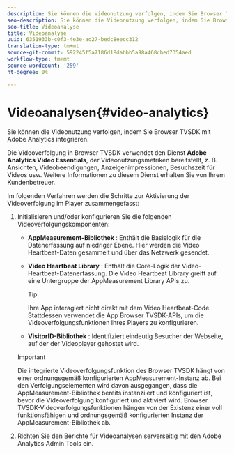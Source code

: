 ```yaml
---
description: Sie können die Videonutzung verfolgen, indem Sie Browser TVSDK mit Adobe Analytics integrieren.
seo-description: Sie können die Videonutzung verfolgen, indem Sie Browser TVSDK mit Adobe Analytics integrieren.
seo-title: Videoanalyse
title: Videoanalyse
uuid: 6351933b-c0f3-4e3e-ad27-bedc8eecc312
translation-type: tm+mt
source-git-commit: 592245f5a7186d18dabbb5a98a468cbed7354aed
workflow-type: tm+mt
source-wordcount: '259'
ht-degree: 0%

---
```



# Videoanalysen{#video-analytics}

Sie können die Videonutzung verfolgen, indem Sie Browser TVSDK mit Adobe Analytics integrieren.

Die Videoverfolgung in Browser TVSDK verwendet den Dienst **Adobe Analytics Video Essentials**, der Videonutzungsmetriken bereitstellt, z. B. Ansichten, Videobeendigungen, Anzeigenimpressionen, Besuchszeit für Videos usw. Weitere Informationen zu diesem Dienst erhalten Sie von Ihrem Kundenbetreuer.

Im folgenden Verfahren werden die Schritte zur Aktivierung der Videoverfolgung im Player zusammengefasst:

1. Initialisieren und/oder konfigurieren Sie die folgenden Videoverfolgungskomponenten:

   * **AppMeasurement-Bibliothek** : Enthält die Basislogik für die Datenerfassung auf niedriger Ebene. Hier werden die Video Heartbeat-Daten gesammelt und über das Netzwerk gesendet.
   * **Video Heartbeat Library** : Enthält die Core-Logik der Video-Heartbeat-Datenerfassung. Die Video Heartbeat Library greift auf eine Untergruppe der AppMeasurement Library APIs zu.

      >[!TIP]
      >
      >Ihre App interagiert nicht direkt mit dem Video Heartbeat-Code. Stattdessen verwendet die App Browser TVSDK-APIs, um die Videoverfolgungsfunktionen Ihres Players zu konfigurieren.

   * **VisitorID-Bibliothek** : Identifiziert eindeutig Besucher der Webseite, auf der der Videoplayer gehostet wird.
   >[!IMPORTANT]
   >
   >Die integrierte Videoverfolgungsfunktion des Browser TVSDK hängt von einer ordnungsgemäß konfigurierten AppMeasurement-Instanz ab. Bei den Verfolgungselementen wird davon ausgegangen, dass die AppMeasurement-Bibliothek bereits instanziiert und konfiguriert ist, bevor die Videoverfolgung konfiguriert und aktiviert wird. Browser TVSDK-Videoverfolgungsfunktionen hängen von der Existenz einer voll funktionsfähigen und ordnungsgemäß konfigurierten Instanz der AppMeasurement-Bibliothek ab.

1. Richten Sie den Berichte für Videoanalysen serverseitig mit den Adobe Analytics Admin Tools ein.